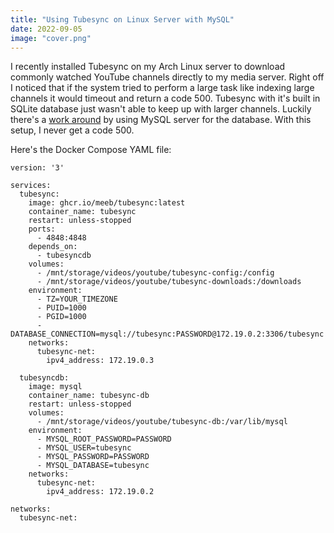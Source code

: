 ```yaml
---
title: "Using Tubesync on Linux Server with MySQL"
date: 2022-09-05
image: "cover.png"
---
```

I recently installed Tubesync on my Arch Linux server to download commonly watched YouTube channels directly to my media server. Right off I noticed that if the system tried to perform a large task like indexing large channels it would timeout and return a code 500. Tubesync with it's built in SQLite database just wasn't able to keep up with larger channels. Luckily there's a [work around](https://github.com/meeb/tubesync/blob/main/docs/other-database-backends.md) by using MySQL server for the database. With this setup, I never get a code 500.

<!---more--->

Here's the Docker Compose YAML file:

```
version: '3'

services:
  tubesync:
    image: ghcr.io/meeb/tubesync:latest
    container_name: tubesync
    restart: unless-stopped
    ports:
      - 4848:4848
    depends_on:
      - tubesyncdb
    volumes:
      - /mnt/storage/videos/youtube/tubesync-config:/config
      - /mnt/storage/videos/youtube/tubesync-downloads:/downloads
    environment:
      - TZ=YOUR_TIMEZONE
      - PUID=1000
      - PGID=1000
      - DATABASE_CONNECTION=mysql://tubesync:PASSWORD@172.19.0.2:3306/tubesync
    networks:
      tubesync-net:
        ipv4_address: 172.19.0.3

  tubesyncdb:
    image: mysql
    container_name: tubesync-db
    restart: unless-stopped
    volumes:
      - /mnt/storage/videos/youtube/tubesync-db:/var/lib/mysql
    environment:
      - MYSQL_ROOT_PASSWORD=PASSWORD
      - MYSQL_USER=tubesync
      - MYSQL_PASSWORD=PASSWORD
      - MYSQL_DATABASE=tubesync
    networks:
      tubesync-net:
        ipv4_address: 172.19.0.2

networks:
  tubesync-net:
```
